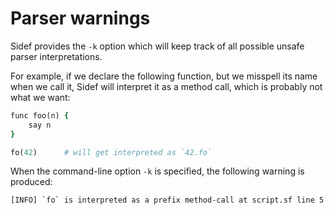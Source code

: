 # Parser warnings

Sidef provides the `-k` option which will keep track of all possible unsafe parser interpretations.

For example, if we declare the following function, but we misspell its name when we call it, Sidef will interpret it as a method call, which is probably not what we want:

```ruby
func foo(n) {
    say n
}

fo(42)      # will get interpreted as `42.fo`
```

When the command-line option `-k` is specified, the following warning is produced:

```
[INFO] `fo` is interpreted as a prefix method-call at script.sf line 5
```
